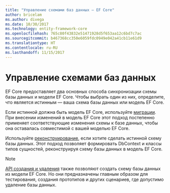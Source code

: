 ```yaml
---
title: "Управление схемами баз данных — EF Core"
author: bricelam
ms.author: divega
ms.date: 10/30/2017
ms.technology: entity-framework-core
ms.openlocfilehash: 765c80f43832e51471928d5f653aa12c6bd7c7ac
ms.sourcegitcommit: b467368cc350e6059fdc0949e042a41cb11e61d9
ms.translationtype: HT
ms.contentlocale: ru-RU
ms.lasthandoff: 11/15/2017
---
```

# <a name="managing-database-schemas"></a>Управление схемами баз данных
EF Core предоставляет два основных способа синхронизации схемы базы данных и модели EF Core. Чтобы выбрать один из них, определите, что является истинным — ваша схема базы данных или модель EF Core.

Если истинной должна быть модель EF Core, используйте [миграции][1]. При внесении изменений в модель EF Core этот подход постепенно применяет соответствующие изменения схемы к базе данных, чтобы она оставалась совместимой с вашей моделью EF Core.

Используйте [реконструирование][2], если хотите сделать истинной схему базы данных. Этот подход позволяет формировать DbContext и классы типов сущностей, реконструируя схему базы данных в модель EF Core.

> [!NOTE]
> [API создания и удаления][3] также позволяют создать схему базы данных из модели EF Core. Но они предназначены главным образом для тестирования, создания прототипов и других сценариев, где допустимо удаление базы данных.


  [1]: migrations/index.md
  [2]: scaffolding.md
  [3]: ensure-created.md
